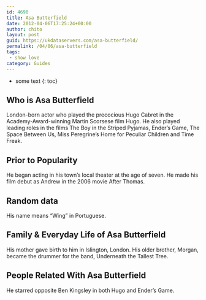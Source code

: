 ```yaml
---
id: 4690
title: Asa Butterfield
date: 2012-04-06T17:25:24+00:00
author: chito
layout: post
guid: https://ukdataservers.com/asa-butterfield/
permalink: /04/06/asa-butterfield
tags:
 - show love
category: Guides
---
```


* some text
{: toc}
          
          
## Who is  Asa Butterfield
                  
                  
                  
London-born actor who played the precocious Hugo Cabret in the Academy-Award-winning Martin Scorsese film Hugo. He also played leading roles in the films The Boy in the Striped Pyjamas, Ender&#8217;s Game, The Space Between Us, Miss Peregrine&#8217;s Home for Peculiar Children and Time Freak. 
                  
                
                
                
## Prior to Popularity 
                  
                  
                  
He began acting in his town&#8217;s local theater at the age of seven. He made his film debut as Andrew in the 2006 movie After Thomas.
                  
                
                
                
## Random data 
                  
                  
                  
His name means &#8220;Wing&#8221; in Portuguese.
                  
                
                
                
## Family & Everyday Life of Asa Butterfield
                  
                  
                  
His mother gave birth to him in Islington, London. His older brother, Morgan, became the drummer for the band, Underneath the Tallest Tree. 
                  
                
                
                
## People Related With  Asa Butterfield
                  
                  
                  
He starred opposite Ben Kingsley in both Hugo and Ender&#8217;s Game. 
                  
                
              
            
          
          
          
    
    
  
